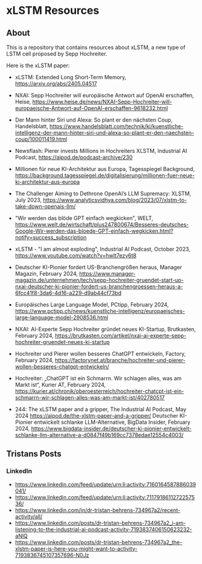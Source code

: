 # xLSTM Resources

## About

This is a repository that contains resources about xLSTM, a new type of LSTM cell proposed by Sepp Hochreiter.

Here is the xLSTM paper:
- xLSTM: Extended Long Short-Term Memory, https://arxiv.org/abs/2405.04517

- NXAI: Sepp Hochreiter will europäische Antwort auf OpenAI erschaffen, Heise, https://www.heise.de/news/NXAI-Sepp-Hochreiter-will-europaeische-Antwort-auf-OpenAI-erschaffen-9618232.html
- Der Mann hinter Siri und Alexa: So plant er den nächsten Coup, Handelsblatt, https://www.handelsblatt.com/technik/ki/kuenstliche-intelligenz-der-mann-hinter-siri-und-alexa-so-plant-er-den-naechsten-coup/100011419.html
- Newsflash: Pierer invests Millions in Hochreiters XLSTM, Industrial AI Podcast, https://aipod.de/podcast-archive/230
- Millionen für neue KI-Architektur aus Europa, Tagesspiegel Background, https://background.tagesspiegel.de/digitalisierung/millionen-fuer-neue-ki-architektur-aus-europa
- The Challenger Aiming to Dethrone OpenAI’s LLM Supremacy: XLSTM, July 2023, https://www.analyticsvidhya.com/blog/2023/07/xlstm-to-take-down-openais-llm/
- "Wir werden das blöde GPT einfach wegkicken", WELT, https://www.welt.de/wirtschaft/plus247800674/Besseres-deutsches-Google-Wir-werden-das-bloede-GPT-einfach-wegkicken.html?notify=success_subscription
- xLSTM - "I am almost exploding", Industrial AI Podcast, October 2023, https://www.youtube.com/watch?v=hwIt7ezy6t8
- Deutscher KI-Pionier fordert US-Branchengrößen heraus, Manager Magazin, February 2024, https://www.manager-magazin.de/unternehmen/tech/sepp-hochreiter-gruendet-start-up-nxai-deutscher-ki-pionier-fordert-us-branchengroessen-heraus-a-6fcc41f8-3da6-4d16-a229-d9ab44cf73bd
- Europäisches Large Language Model, PCtipp, February 2024, https://www.pctipp.ch/news/kuenstliche-intelligenz/europaeisches-large-language-model-2908536.html
- NXAI: AI-Experte Sepp Hochreiter gründet neues KI-Startup, Brutkasten, February 2024, https://brutkasten.com/artikel/nxai-ai-experte-sepp-hochreiter-gruendet-neues-ki-startup
- Hochreiter und Pierer wollen besseres ChatGPT entwickeln, Factory, February 2024, https://factorynet.at/branche/hochreiter-und-pierer-wollen-besseres-chatgpt-entwickeln/
- Hochreiter: „ChatGPT ist ein Schmarrn. Wir schlagen alles, was am Markt ist“, Kurier AT, February 2024, https://kurier.at/chronik/oberoesterreich/hochreiter-chatcpt-ist-ein-schmarrn-wir-schlagen-alles-was-am-markt-ist/402780517
- 244: The xLSTM paper and a gripper, The Industrial AI Podcast, May 2024 https://aipod.de/the-xlstm-paper-and-a-gripper/
Deutscher KI-Pionier entwickelt schlanke LLM-Alternative, BigData Insider, February 2024, https://www.bigdata-insider.de/deutscher-ki-pionier-entwickelt-schlanke-llm-alternative-a-d0847f49b169cc7378edae12554c4003/

## Tristans Posts

### LinkedIn

- https://www.linkedin.com/feed/update/urn:li:activity:7160164587886039041/
- https://www.linkedin.com/feed/update/urn:li:activity:7117918611272257536/
- https://www.linkedin.com/in/dr-tristan-behrens-734967a2/recent-activity/all/
- https://www.linkedin.com/posts/dr-tristan-behrens-734967a2_i-am-listening-to-the-industrial-ai-podcast-activity-7193837406150623232-aNlQ
- https://www.linkedin.com/posts/dr-tristan-behrens-734967a2_the-xlstm-paper-is-here-you-might-want-to-activity-7193836745107357696-N0Jz